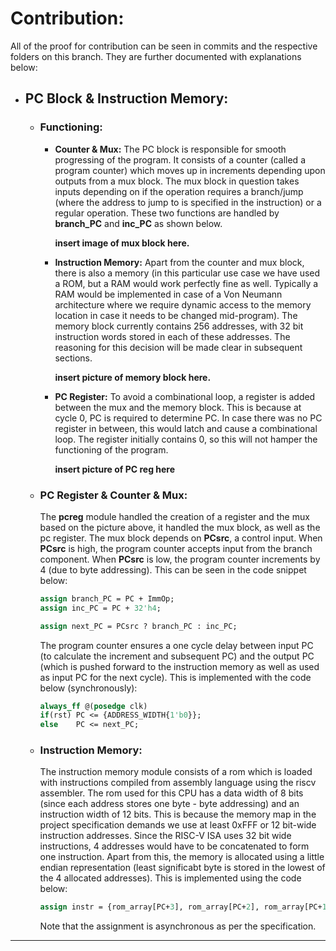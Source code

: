 # Contribution:

All of the proof for contribution can be seen in commits and the respective folders on this branch. They are further documented with explanations below:

- ## PC Block & Instruction Memory:
  - ### Functioning:

    - **Counter & Mux:** The PC block is responsible for smooth progressing of the program. It consists of a counter (called a program counter) which moves up in increments depending upon outputs from a mux block. The mux block in question takes inputs depending on if the operation requires a branch/jump (where the address to jump to is specified in the instruction) or a regular operation. These two functions are handled by **branch_PC** and **inc_PC** as shown below.

      **insert image of mux block here.**

    - **Instruction Memory:** Apart from the counter and mux block, there is also a memory (in this particular use case we have used a ROM, but a RAM would work perfectly fine as well. Typically a RAM would be implemented in case of a Von Neumann architecture where we require dynamic access to the memory location in case it needs to be changed mid-program). The memory block currently contains 256 addresses, with 32 bit instruction words stored in each of these addresses. The reasoning for this decision will be made clear in subsequent sections.

      **insert picture of memory block here.**

    - **PC Register:** To avoid a combinational loop, a register is added between the mux and the memory block. This is because at cycle 0, PC is required to determine PC. In case there was no PC register in between, this would latch and cause a combinational loop. The register initially contains 0, so this will not hamper the functioning of the program.

      **insert picture of PC reg here**

  - ### PC Register & Counter & Mux:
    The **pcreg** module handled the creation of a register and the mux based on the picture above, it handled the mux block, as well as the pc register. The mux block depends on **PCsrc**, a control input. When **PCsrc** is high, the program counter accepts input from the branch component. When **PCsrc** is low, the program counter increments by 4 (due to byte addressing). This can be seen in the code snippet below:
    ```systemverilog
    assign branch_PC = PC + ImmOp;
    assign inc_PC = PC + 32'h4;

    assign next_PC = PCsrc ? branch_PC : inc_PC;  
    ```
    The program counter ensures a one cycle delay between input PC (to calculate the increment and subsequent PC) and the output PC (which is pushed forward to the instruction memory as well as used as input PC for the next cycle). This is implemented with the code below (synchronously):
    ```systemverilog
    always_ff @(posedge clk)
    if(rst) PC <= {ADDRESS_WIDTH{1'b0}};
    else    PC <= next_PC;  
    ```

  - ### Instruction Memory:
    The instruction memory module consists of a rom which is loaded with instructions compiled from assembly language using the riscv assembler. The rom used for this CPU has a data width of 8 bits (since each address stores one byte - byte addressing) and an instruction width of 12 bits. This is because the memory map in the project specification demands we use at least 0xFFF or 12 bit-wide instruction addresses. Since the RISC-V ISA uses 32 bit wide instructions, 4 addresses would have to be concatenated to form one instruction.  Apart from this, the memory is allocated using a little endian representation (least significabt byte is stored in the lowest of the 4 allocated addresses). This is implemented using the code below:
    ```systemverilog
    assign instr = {rom_array[PC+3], rom_array[PC+2], rom_array[PC+1], rom_array[PC]};
    ```
    Note that the assignment is asynchronous as per the specification.

---